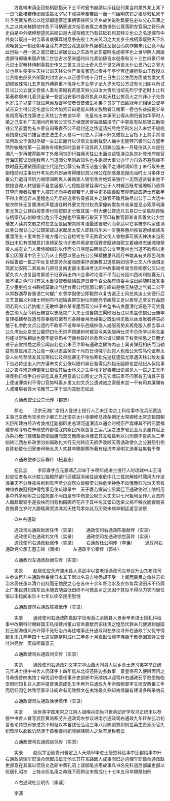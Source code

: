 <!-- { "loadSidebar": true } -->
　　方嘉靖末荫臣窃魁柄颐指天下士平时爰书赫蹏以示铨臣列某当内某外某上某下一日飞数楮若传闺阁语虽太宰以下咸拱听奉若画一而一时幽明庆罚之枢尽归私家于时予邑武东杨公以铨部郎适管选事柄家挟所又凭乡故关说弥繁要在必从公心厌薄之久之以其来楮掷地作色不可柄家遂大衔忌者乘之进熟谮伤公竟落职左官闽之将乐典史由是中外缙绅想望风采叹曰是大浸将稽天乃有兹砥石何其特立也公之名遂燀布中外矣公既出一时当事者咸弭耳愓息争先役士大夫风习之大变岁壬戌柄家既败天下名流唯冀公一朝还朝与当涂共济然公竟逡廵补外服稍迁至银台而病作矣未几公竟不起此岂独一邑一家之戚巳哉公家居武山之东故号武东载鸣名虚卿字也上世华阴人南唐虞部侍郎辂来居庐陵二世徙吉水至宋盛时曰允素始繇吉水徙泰和又十三世曰景行举元进士官翰林待制事载史传又三世文贞公士奇大显于世又再世太仆公昱乃公之曾大父也昱生雯雯生天柱公训天柱公性严重有家范以贡补华亭学官迁岷府黎山王教授以公贵赠吏部员外郎娶刘封太安人以正德甲戌十月廿三日生公公生而方面或言类文贞幼颖敏殊常儿五岁就外傅静重不佻弄七岁业举子至九岁天柱公方试有司归即以所试目试公公立就又尝族人着勿斋赋有奇思天柱公曰汝大贤后当绍先烈宁学近时士止科第著称耶未几着资圣录一卷言治安事曰吾将执此以献天柱公笑而火之曰非小子先务也岁戊子以童子就试邑侯及督学使者皆首诸生补弟子员岁丁酉踰冠今元相徐公督学试吉安士得公定名虚位论大加赏异曰是能从韩文脱胎者江南第一卷也名益振是岁举省闱高等戊戌第进士天柱公方教谕华亭　先皇帝出幸承天公得从例归省如华亭时人荣之己亥补广东潮州府推官公天性方棱既居官益砥砺操节广中吏故有贴班银曰助衙钱公至首罢免有乡宦自闽寄香茶公不启封还之馈遗请托尽绝至刑名出入未尝不规规焉措意也常曰推官法吏法生杀人易耳一付吏人手鲜不奸又或视上官指下上其手其谓法何故公于谳狱亭疑一主公正而行以详慎文出躬裁吏人袖手无能弊穴者时公方盛年然称敏练推第一云潮故有桥税异时监者干没其间入恒寡公监未一月辄倍其入以是在潮凡一岁再被荐踰年丁外艰闻丧即行每痛天柱公未面诀语辄涕泣免丧补登州府推官登海国嚚讼动连数百人当道闻公至则故知名也多委艰大事公亦毕力自效不避怨瘁不数时庭无滞狱囹圄遂空代廵党公荐公有清玉洁鉴空衡平之语时谓知言丁未行取补吏部稽勋司主事历升考功员外郎满考得赠封其父母公在部感激思报而当时士习事体日垂公乃退自淬厉力谢馈谒昒爽入署勑家人钥宅舍务绝宾亲独行一志然遇贤者未尝不款接咨诹人材貇貇不自怠居部凡七稔始晋掌铨事时公于人材臧否既考镜瞭晰乃首择其望而淹者拔若干人摘其圯而幸者抑若干人曹中吏多匿善缺市厚贿故应选士有数年不得出者选君未皇稽也公乃示应选者各呈报其乡之缺官不踰月缺尽出公于二大选中按次除补无复壅滞欢声载道往时外寮文凭付权贵家僮转鬻各外省承差至必索厚利廉吏尤苦之公建白按季类付廵按御史分致其属一时大便公管选凡五易□士论翕然顾独与柄家私心刺縿或公危公不之撼也甲寅春行取天下官□有推官郭某者素善文公少尝偕友人读其文韪之时在念至是因按其前考语最遂置取列而郭适以它事被参柄家遂谪此訾公而甘心之公既蒙谴过家起居太安人即赴将乐未一岁量移惠州推官道经嵢峡舟覆漂荡五十里幸免于难方覆时公自检考生平无欺君父伤人害物事可质天神决未当死既出未见有恇憾意扪发帻犹故也识者异焉是夜宿野舍赋诗自慰又着嵢峡志谢城隍祭役人咸有文门人黄侍御缉刻以传而公自序题曰困喻录公文至惠州也当道不欲烦以吏事公因固请中丞王公乃从士民愿以惠志托公公殚精摅思凡阅月书竣其有关郡邑利病兵赋善窳一篇之中反复致意务永鉴而随事抒谟翼教卫道意肫如也学士文人传诵谓足驾武功安阳二家矣未几得召复南吏部主事进考功郎中故事南考竣当陟卿寮公又以地望久次人也复因考察贰于旧寮再出四川佥事时论滋不平而公分廵川西树利剔蠧无几微不堪之色时川有采木重役使者鳞鳞载道日费千百公条布慎委手注出纳随时批答事无少壅吏抱文书睨视莫敢出气抚台黄公代廵郭公相与叹曰是绝无觖望之气者二公不以常数遇荐皆重语亡何擢广东督学副使公即毅然以复古道正士风任其造士先德行后文艺首揭义利诸士辨别布行冠婚丧祭饮射仪则而亮节峻履又足以表导之至文行品题明若观火公若执衡士无敢哗潮令某者墨而苛公曰予奉玺书击贪墨清化源是不可贷竟去之潮人至今树石黉宫以志感颂广大夫士谓自魏庄渠欧阳石江以来盖仅覩公云庚申夏转福建参政遭母丧奉柩归诸有司各赙金帛悉峻拒之既出境无敢以丝发献者持丧必稽于礼参酌文贞公遗约不敢帛不设晕举乐邑缙绅倡人咸服焉癸亥再免服入都当事以公久淹当处京堂公蹙然曰仕无崇卑顾建树何若耳今某免服再仕求不负所学以忝先臣何遽以崇秩相加也竟不能夺仍补河南参政时论愈高公谓公固难于权贵挤忌之日而尤难于庙堂推挽之辰公闻自若也公未至汴即有通政之擢海内志士闻者弹冠相庆而当轴益有意显用之乃公竟一疾以逝盖癸亥十月四日也嗟乎此岂人也哉公天性笃伦谊奉太安人曲尽至情友其兄寒松公及弟能卿无不怡怡寒松先逝抚遗孤尤厚遇天柱公故友虽下劣必侍坐出入四方谨奉文贞公像以随曰异日吾得见烈祖无腼颜也尝经纪从叔给事公之丧与殡送侍御党公周恤其后士林义之生平怜才好善若出饥渴见人一语之工无不嗟羡弥日或手自抄录迄其身无倦意盖公自图史之外无它嗜玩素不问家有无诲其子首上德谊薄势利不得口官势呌嚣乡里又刻文贞公遗诫诫之家居未尝一干有司其廉隅有人或难堪者尝大书晚节二字于堂内其励志如此 

　　△通政使汪公宗元传（郡志） 

　　郡志 
　　汪宗元湖广崇阳人登进士授行人乙未迁南京工科给事中改兵部武选主事己亥改尚宝丞历少卿乙巳迁南京太仆寺卿修马政条例迁太常卿修太常志辑国朝名臣所建白经济考庚戌迁副都御史总理河道漕流以通会时柄臣严嵩嗛其不附巳罢福建参政寻转右布政使外御倭寇内察民所疾苦复三运八运之法岁省民金万余厘其赋正办杂办檄汀建诸盐商使画疆而鬻又檄南台洪塘去其互税盐利以兴而商不告病后二年始转江西左布政使治如闽政化大行无何转应天府尹改顺天晋通政使久之公避怨引例自陈勒致仕归家奉母杨太夫人欢甚卒赐祭葬所著有经济考皇明文选春谷集若干卷 

　　△通政使李公际春传（杞县志） 

　　杞县志 
　　李际春字应元嘉靖乙卯举于乡明年成进士授行人时琉球中山王请封应往者各以计脱公独毅然请行适倭寇浙闽往返艰危中几三载初解维时飓风大作波浪兼天不分昼夜舟刺刺有声若分崩然众皆股栗公独危坐神色不动俄而红光烛天若有神绯衣峩冠拥护得免事见使琉球录中　天子嘉劳擢尚宝丞累迁至通政使时江陵相用事中外多倾附之公独抗直不阿由是有中伤意公叹曰大丈夫以七尺躯何至作儿女态向人孅趋取容乎遂投袂而归旁构园圃莳花卉于其中名其堂曰逸亲父病不解衣而寝居丧哀毁骨立岁时大腊辄痛哭流涕其天性笃孝如此万历癸未病卒朝廷遣官谕祭 

　　○左右通政 

　　通政司左通政赵居任传（实录） 
　　通政使司右通政陈嘉猷传（实录） 
　　通政使司右通政刘文传（实录） 
　　通政使司左通政徐世英传（实录） 
　　通政使司右通政赵侃传（实录） 
　　右通政杜公明传（李濂） 
　　通政司右通政党公承志墓志铭（阎檏） 
　　左通政李公秦传（郭朴） 

　　△通政司左通政赵居任传（实录） 

　　实录 
　　赵居任应天府溧水县人洪武中以耆老授通政司左参议升山东布政司左参议再升左通政尝奉使日本其王赠以名马方物悉却不受　上闻而嘉赉之命往苏松治水居任虽以清介自持而无恤民之心在苏州十余年督治水及农务每霖没田禾不待雨止广集民男妇踏车出水随去随溢低田终不可救高乡之民困于其役不得尽力农而居任恒以丰稔闻永乐十七年以疾卒民用慰悦 

　　△通政使司右通政陈嘉猷传（实录） 

　　实录 
　　通政使司右通政陈嘉猷字世用浙江余姚县人景泰辛未进士授礼科给事中改刑科时朝鲜国王私授建州董山官命嘉猷赍诏往责之惶恐伏罪未几使满刺加国封王航海值风舟坏得不死归治舟再往竣事还升通政司左参议寻升右通政丁父忧夺情起复未几卒年四十七遣官赐祭时成化三年冬十月嘉猷仪观丰伟善于敷奏因宣弹文音吐洪亮尝　英庙所属意云 

　　△通政使司右通政刘文传（实录） 

　　实录 
　　通政使司右通政刘文字宗华山西大同县人以乡贡士选习夷字举正统元年进士授中书舍人仍译字十四年扈从北征还陈边务数事　景皇帝召入便殿面问之寻命提督四夷馆丁母忧诏夺情任事升吏部郎中天顺初以迎驾升右通政石亨败坐黜临安府同知复召入郎中提督夷馆成化五年再升右通政九年命偕都督李文抚安西番三年而后归因乞休致至家卒讣闻命有司致祭文在夷馆最久熟知夷情屡有建请多所采纳云 

　　△通政使司左通政徐世英传（实录） 

　　实录 
　　徐世英字国用常之江阴人祖晞兵部尚书世英幼好学攻书正统末以荐授中书舍人督写武臣黄诰积劳升通政司左参议进南京通政司右通政九年转左弘治初言者论其憸邪冒进贪不知耻以本自致仕弘治三年八月赐谕祭如例世英生贵家历官久积赀厚以此致讥然薄于自奉谨祠祀睦婣族赒人之急有足称者云 

　　△通政使司右通政赵侃传（实录） 

　　实录 
　　赵侃字至刚贵州普定卫人天顺甲申进士授吏科给事中迁都给事中升右通政清理军职诰命侃起戌伍无他长其在言路因人成事而巳适清理军职诰命通政缺吏部意在其属以侃陪文选郎中黄孔昭上请御笔点用故事凡书名先科道后部属吏部以侃居孔昭次　上特点侃名用之命既下而舆议未惬成化十七年五月卒赐祭如例 

　　△右通政杜公明传（李濂） 

　　李濂 
